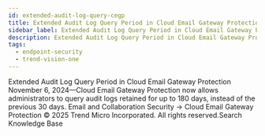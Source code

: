 ```yaml
---
id: extended-audit-log-query-cegp
title: Extended Audit Log Query Period in Cloud Email Gateway Protection
sidebar_label: Extended Audit Log Query Period in Cloud Email Gateway Protection
description: Extended Audit Log Query Period in Cloud Email Gateway Protection
tags:
  - endpoint-security
  - trend-vision-one
---
```


 Extended Audit Log Query Period in Cloud Email Gateway Protection November 6, 2024—Cloud Email Gateway Protection now allows administrators to query audit logs retained for up to 180 days, instead of the previous 30 days. Email and Collaboration Security → Cloud Email Gateway Protection © 2025 Trend Micro Incorporated. All rights reserved.Search Knowledge Base